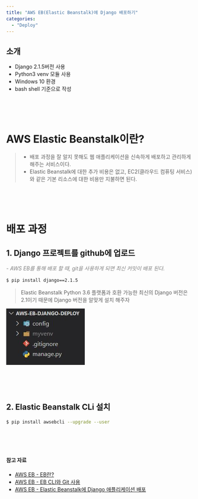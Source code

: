 ```yaml
---
title: "AWS EB(Elastic Beanstalk)에 Django 배포하기"
categories: 
  - "Deploy"
---
```


## 소개
* Django 2.1.5버전 사용
* Python3 venv 모듈 사용
* Windows 10 환경
* bash shell 기준으로 작성

<br><br><br>

# AWS Elastic Beanstalk이란?

> * 배포 과정을 잘 알지 못해도 웹 애플리케이션을 신속하게 배포하고 관리하게 해주는 서비스이다.
> * Elastic Beanstalk에 대한 추가 비용은 없고, EC2(클라우드 컴퓨팅 서비스)와 같은 기본 리소스에 대한 비용만 지불하면 된다.

<br><br><br>





# 배포 과정

## 1. Django 프로젝트를 github에 업로드

<em style="color:gray;">- AWS EB를 통해 배포 할 때, git을 사용하게 되면 최신 커밋이 배포 된다.</em>

```bash
$ pip install django==2.1.5
```

> Elastic Beanstalk Python 3.6 플랫폼과 호환 가능한 최신의 Django 버전은 2.1이기 때문에 Django 버전을 알맞게 설치 해주자

<img src="/assets/images/deploy/2021-02-01-aws_eb_django_deploy/first_project.JPG">


<br><br><br>


## 2. Elastic Beanstalk CLi 설치

```bash
$ pip install awsebcli --upgrade --user
```

<br><br><br>



#### 참고 자료
* <a href="https://docs.aws.amazon.com/ko_kr/elasticbeanstalk/latest/dg/Welcome.html" target="_blank">AWS EB - EB란?</a>
* <a href="https://docs.aws.amazon.com/ko_kr/elasticbeanstalk/latest/dg/eb3-cli-git.html" target="_blank">AWS EB - EB CLI와 Git 사용</a>
* <a href="https://docs.aws.amazon.com/ko_kr/elasticbeanstalk/latest/dg/create-deploy-python-django.html" target="_blank">AWS EB - Elastic Beanstalk에 Django 애플리케이션 배포</a>
